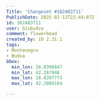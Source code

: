 ```yaml
---
Title: 'Changeset #162483711'
PublishDate: 2025-02-13T22:44:07Z
id: 162483711
user: Gisbudva
comment: flowerbead
created_by: iD 2.31.1
tags:
- Montenegro
- Budva
bbox:
  min_lon: 18.8396847
  min_lat: 42.287948
  max_lon: 18.8397773
  max_lat: 42.2880164

---
```

